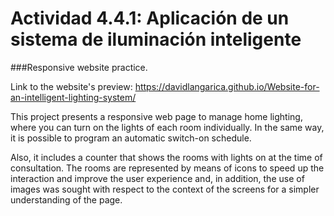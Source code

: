 # Actividad 4.4.1: Aplicación de un sistema de iluminación inteligente

###Responsive website practice.

Link to the website's preview: https://davidlangarica.github.io/Website-for-an-intelligent-lighting-system/

This project presents a responsive web page to manage home lighting, where you can turn on the lights of each room individually. In the same way, it is possible to program an automatic switch-on schedule.

Also, it includes a counter that shows the rooms with lights on at the time of consultation. The rooms are represented by means of icons to speed up the interaction and improve the user experience and, in addition, the use of images was sought with respect to the context of the screens for a simpler understanding of the page.
